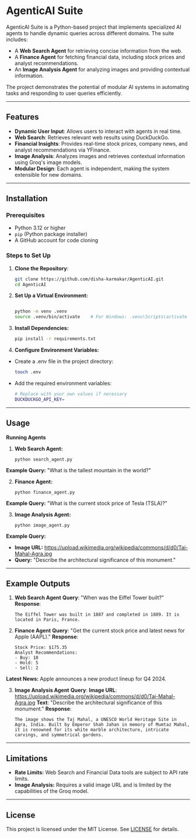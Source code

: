 # AgenticAI Suite

AgenticAI Suite is a Python-based project that implements specialized AI agents to handle dynamic queries across different domains. The suite includes:
- A **Web Search Agent** for retrieving concise information from the web.
- A **Finance Agent** for fetching financial data, including stock prices and analyst recommendations.
- An **Image Analysis Agent** for analyzing images and providing contextual information.

The project demonstrates the potential of modular AI systems in automating tasks and responding to user queries efficiently.

---

## Features
- **Dynamic User Input**: Allows users to interact with agents in real time.
- **Web Search**: Retrieves relevant web results using DuckDuckGo.
- **Financial Insights**: Provides real-time stock prices, company news, and analyst recommendations via YFinance.
- **Image Analysis**: Analyzes images and retrieves contextual information using Groq's image models.
- **Modular Design**: Each agent is independent, making the system extensible for new domains.


---

## Installation

### Prerequisites
- Python 3.12 or higher
- `pip` (Python package installer)
- A GitHub account for code cloning

### Steps to Set Up
1. **Clone the Repository**:
   ```bash
   git clone https://github.com/disha-karmakar/AgenticAI.git
   cd AgenticAI
2. **Set Up a Virtual Environment:**

    ```bash

    python -m venv .venv
    source .venv/bin/activate    # For Windows: .venv\Scripts\activate
3. **Install Dependencies:**

    ```bash
    pip install -r requirements.txt
4. **Configure Environment Variables:**

- Create a .env file in the project directory:
    ```bash
    touch .env
- Add the required environment variables:
    ```bash
    # Replace with your own values if necessary
    DUCKDUCKGO_API_KEY=
---

## Usage
**Running Agents**
1. **Web Search Agent:**
    ```
    python search_agent.py
**Example Query:** "What is the tallest mountain in the world?"

2. **Finance Agent:**
    ```
    python finance_agent.py
**Example Query:** "What is the current stock price of Tesla (TSLA)?"

3. **Image Analysis Agent:**
    ```
    python image_agent.py
**Example Query:**
- **Image URL:** https://upload.wikimedia.org/wikipedia/commons/d/d0/Taj-Mahal-Agra.jpg
- **Query:** "Describe the architectural significance of this monument."
---
## Example Outputs
1. **Web Search Agent**
**Query**: "When was the Eiffel Tower built?"
**Response**:
    ```
    The Eiffel Tower was built in 1887 and completed in 1889. It is located in Paris, France.

2. **Finance Agent**
**Query**: "Get the current stock price and latest news for Apple (AAPL)."
**Response**:
    ```
    Stock Price: $175.35
    Analyst Recommendations:
   - Buy: 10
   - Hold: 5
   - Sell: 2
**Latest News:** Apple announces a new product lineup for Q4 2024.

3. **Image Analysis Agent**
**Query**:
**Image URL**: https://upload.wikimedia.org/wikipedia/commons/d/d0/Taj-Mahal-Agra.jpg
**Text**: "Describe the architectural significance of this monument."
**Response**:
    ```
    The image shows the Taj Mahal, a UNESCO World Heritage Site in Agra, India. Built by Emperor Shah Jahan in memory of Mumtaz Mahal, it is renowned for its white marble architecture, intricate carvings, and symmetrical gardens.
---
## Limitations
- **Rate Limits:** Web Search and Financial Data tools are subject to API rate limits.
- **Image Analysis:** Requires a valid image URL and is limited by the capabilities of the Groq model.
---
## License
This project is licensed under the MIT License. See [LICENSE](LICENSE) for details.


